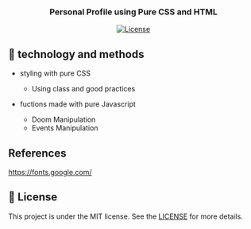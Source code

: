 <h3 align="center">
  Personal Profile using Pure CSS and HTML
</h3>

<p align="center">


  <a href="LICENSE" >
    <img alt="License" src="https://img.shields.io/badge/license-MIT-%23F8952D">
  </a>
  </p>
  
  ## :rocket: technology and methods

- styling with pure CSS
    - Using class and good practices
    
- fuctions made with pure Javascript
    - Doom Manipulation
    - Events Manipulation

 ## References
 
 https://fonts.google.com/
 
 ## :memo: License

This project is under the MIT license. See the [LICENSE](/LICENSE) for more details.

